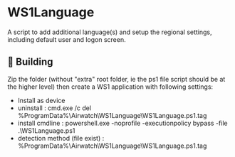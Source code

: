 # WS1Language
A script to add additional language(s) and setup the regional settings, including default user and logon screen. 

## 💾 Building
Zip the folder (without "extra" root folder, ie the ps1 file script should be at the higher level) then create a WS1 application with following settings:
- Install as device
- uninstall : cmd.exe /c del %ProgramData%\Airwatch\WS1Language\WS1Language.ps1.tag
- install cmdline : powershell.exe -noprofile -executionpolicy bypass -file .\WS1Language.ps1
- detection method (file exist) : %ProgramData%\Airwatch\WS1Language\WS1Language.ps1.tag

